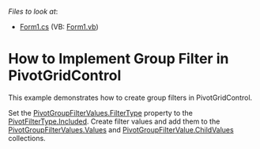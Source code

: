 <!-- default file list -->
*Files to look at*:

* [Form1.cs](./CS/GroupFilter/Form1.cs) (VB: [Form1.vb](./VB/GroupFilter/Form1.vb))
<!-- default file list end -->
# How to Implement Group Filter in PivotGridControl

This example demonstrates how to create group filters in PivotGridControl. 

Set the [PivotGroupFilterValues.FilterType](http://docs.devexpress.com/WinForms/DevExpress.XtraPivotGrid.PivotGroupFilterValues.FilterType) property to the [PivotFilterType.Included](http://docs.devexpress.com/WinForms/DevExpress.XtraPivotGrid.PivotFilterType). Create filter values and add them to the [PivotGroupFilterValues.Values](http://docs.devexpress.com/WinForms/DevExpress.XtraPivotGrid.PivotGroupFilterValues.Values) and [PivotGroupFilterValue.ChildValues](http://docs.devexpress.com/WinForms/DevExpress.XtraPivotGrid.PivotGroupFilterValue.ChildValues) collections.
